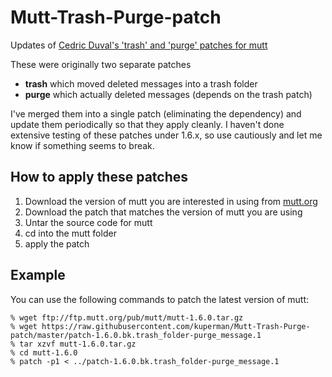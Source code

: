 # Mutt-Trash-Purge-patch
Updates of [Cedric Duval's 'trash' and 'purge' patches for mutt](http://cedricduval.free.fr/mutt/patches/)

These were originally two separate patches
- **trash** which moved deleted messages into a trash folder
- **purge** which actually deleted messages (depends on the trash patch)

I've merged them into a single patch (eliminating the dependency) and update them periodically so that they apply cleanly.
I haven't done extensive testing of these patches under 1.6.x, so use cautiously and let me know if something seems to break.

## How to apply these patches

1. Download the version of mutt you are interested in using from [mutt.org](http://www.mutt.org/)
2. Download the patch that matches the version of mutt you are using
3. Untar the source code for mutt
4. cd into the mutt folder
5. apply the patch

## Example

You can use the following commands to patch the latest version of mutt:

```
% wget ftp://ftp.mutt.org/pub/mutt/mutt-1.6.0.tar.gz
% wget https://raw.githubusercontent.com/kuperman/Mutt-Trash-Purge-patch/master/patch-1.6.0.bk.trash_folder-purge_message.1
% tar xzvf mutt-1.6.0.tar.gz
% cd mutt-1.6.0
% patch -p1 < ../patch-1.6.0.bk.trash_folder-purge_message.1
```
